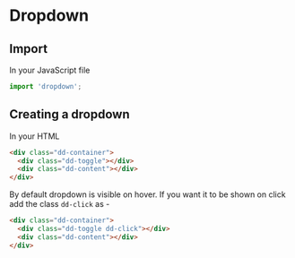 # Dropdown

## Import
In your JavaScript file
```js
import 'dropdown';
```

## Creating a dropdown
In your HTML
```html
<div class="dd-container">
  <div class="dd-toggle"></div>
  <div class="dd-content"></div>
</div>
```

By default dropdown is visible on hover. If you want it to be shown on click add the class `dd-click` as -
```html
<div class="dd-container">
  <div class="dd-toggle dd-click"></div>
  <div class="dd-content"></div>
</div>
```